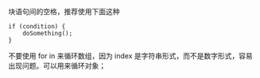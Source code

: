 块语句间的空格，推荐使用下面这种
```
if (condition) {
    doSomething();
}
```
不要使用 for in 来循环数组，因为 index 是字符串形式，而不是数字形式，容易出现问题。可以用来循环对象；